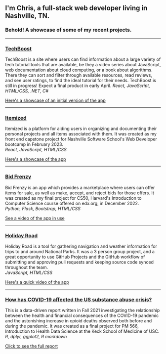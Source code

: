 ## I'm Chris, a full-stack web developer living in Nashville, TN.

### Behold! A showcase of some of my recent projects.

***
### [TechBoost](https://github.com/ristopherCh/techboost)  
TechBoost is a site where users can find information about a large variety of tech tutorial tools that are available, be they a video series about JavaScript, web documentation about cloud computing, or a book about algorithms. There they can sort and filter through available resources, read reviews, and see user ratings, to find the ideal tutorial for their needs.
TechBoost is still in progress! Expect a final product in early April.
*React, JavaScript, HTML/CSS, .NET, C#*  

[Here's a showcase of an initial version of the app](https://youtu.be/9d1m0XYqFRI)

---

### [Itemized](https://github.com/ristopherCh/itemized)  
Itemized is a platform for aiding users in organizing and documenting their personal projects and all items associated with them. It was created as my front end capstone project for Nashville Software School's Web Developer bootcamp in February 2023.  
*React, JavaScript, HTML/CSS*  

[Here's a showcase of the app](https://youtu.be/DuclT6BHbV4)

---

### [Bid Frenzy](https://github.com/ristopherCh/cs50-final-project)  
Bid Frenzy is an app which provides a marketplace where users can offer items for sale, as well as make, accept, and reject bids for those offers. It was created as my final project for CS50, Harvard's Introduction to Computer Science course offered on edx.org, in December 2022.  
*Python, Flask, Bootstrap, HTML/CSS*  

[See a video of the app in use](https://youtu.be/07QwSRYMB6s)

---

### [Holiday Road](https://github.com/NSS-Day-Cohort-61/holiday-road-holiday-green-team)  
Holiday Road is a tool for gathering navigation and weather information for trips to and around National Parks. It was a 3 person group project, and a great opportunity to use GitHub Projects and the GitHub workflow of submitting and approving pull requests and keeping source code synced throughout the team.  
*JavaScript, HTML/CSS*

[Here's a quick video of the app](https://www.youtube.com/watch?v=H4qBvp1WzMg)

---

### [How has COVID-19 affected the US substance abuse crisis?](https://github.com/ristopherCh/PM-566-my-final-project)  
This is a data-driven report written in Fall 2021 investigating the relationship between the health and financial consequences of the COVID-19 pandemic and the astonishing increase in opioid deaths observed both before and during the pandemic. It was created as a final project for PM 566, Introduction to Health Data Science at the Keck School of Medicine of USC.  
*R, dplyr, ggplot2, R markdown*  

[Click to see the full report](https://ristopherch.github.io/PM-566-my-final-project/HansonChris_PM566_FinalReport.pdf)


<!--
**ristopherCh/ristopherCh** is a ✨ _special_ ✨ repository because its `README.md` (this file) appears on your GitHub profile.

Here are some ideas to get you started:

- 🔭 I’m currently working on ...
- 🌱 I’m currently learning ...
- 👯 I’m looking to collaborate on ...
- 🤔 I’m looking for help with ...
- 💬 Ask me about ...
- 📫 How to reach me: ...
- 😄 Pronouns: ...
- ⚡ Fun fact: ...
-->
